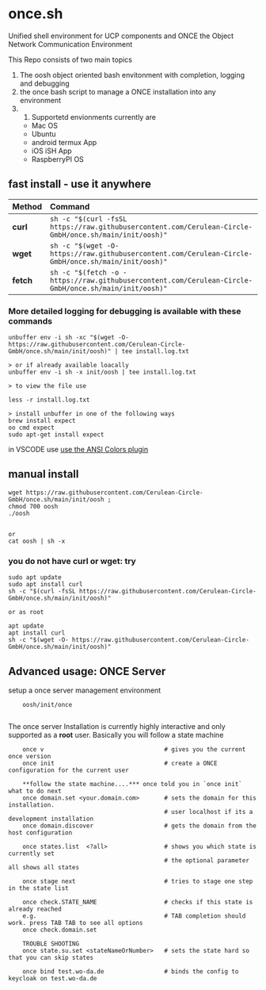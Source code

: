 # once.sh
Unified shell environment for UCP components and ONCE the Object Network Communication Environment


This Repo consists of two main topics
1. The oosh object oriented bash envitonment with completion, logging and debugging
1. the once bash script to manage a ONCE installation into any environment
1. 1. Supportetd envionments currently are
    * Mac OS
    * Ubuntu
    * android termux App
    * iOS iSH App
    * RaspberryPI OS

## fast install - use it anywhere

| Method    | Command                                                                                           |
|:----------|:--------------------------------------------------------------------------------------------------|
| **curl**  | `sh -c "$(curl -fsSL https://raw.githubusercontent.com/Cerulean-Circle-GmbH/once.sh/main/init/oosh)"` |
| **wget**  | `sh -c "$(wget -O- https://raw.githubusercontent.com/Cerulean-Circle-GmbH/once.sh/main/init/oosh)"`   |
| **fetch** | `sh -c "$(fetch -o - https://raw.githubusercontent.com/Cerulean-Circle-GmbH/once.sh/main/init/oosh)"` |


### More detailed logging for debugging is available with these commands
```
unbuffer env -i sh -xc "$(wget -O- https://raw.githubusercontent.com/Cerulean-Circle-GmbH/once.sh/main/init/oosh)" | tee install.log.txt

> or if already available loacally
unbuffer env -i sh -x init/oosh | tee install.log.txt 

> to view the file use 

less -r install.log.txt

> install unbuffer in one of the following ways
brew install expect
oo cmd expect
sudo apt-get install expect

```
in VSCODE use [use the ANSI Colors plugin](https://marketplace.visualstudio.com/items?itemName=iliazeus.vscode-ansi)

## manual install
```
wget https://raw.githubusercontent.com/Cerulean-Circle-GmbH/once.sh/main/init/oosh ;
chmod 700 oosh
./oosh


or
cat oosh | sh -x
```

### you do not have curl or wget: try

```
sudo apt update
sudo apt install curl
sh -c "$(curl -fsSL https://raw.githubusercontent.com/Cerulean-Circle-GmbH/once.sh/main/init/oosh)"

or as root

apt update
apt install curl
sh -c "$(wget -O- https://raw.githubusercontent.com/Cerulean-Circle-GmbH/once.sh/main/init/oosh)"
```


## Advanced usage: ONCE Server

setup a once server management environment

```
    oosh/init/once
    
```

The once server Installation is currently highly interactive and only supported as a **root** user.
Basically you will follow a state machine
```
    once v                                  # gives you the current once version
    once init                               # create a ONCE configuration for the current user

    **follow the state machine....*** once told you in `once init` what to do next
    once domain.set <your.domain.com>       # sets the domain for this installation. 
                                            # user localhost if its a development installation
    once domain.discover                    # gets the domain from the host configuration

    once states.list  <?all>                # shows you which state is currently set
                                            # the optional parameter all shows all states

    once stage next                         # tries to stage one step in the state list

    once check.STATE_NAME                   # checks if this state is already reached
    e.g.                                    # TAB completion should work. press TAB TAB to see all options
    once check.domain.set

    TROUBLE SHOOTING
    once state.su.set <stateNameOrNumber>   # sets the state hard so that you can skip states 

    once bind test.wo-da.de                 # binds the config to keycloak on test.wo-da.de
    
```

